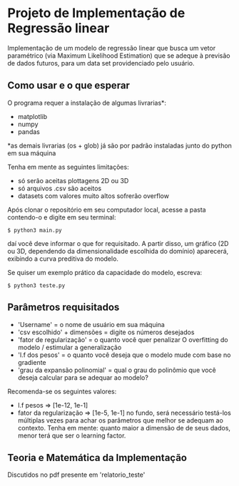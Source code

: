 # Projeto de Implementação de Regressão linear

 Implementação de um modelo de regressão linear que busca
 um vetor paramétrico (via Maximum Likelihood Estimation)
 que se adeque à previsão de dados futuros, para um data set
 providenciado pelo usuário.

## Como usar e o que esperar

 O programa requer a instalação de algumas livrarias*:
 - matplotlib
 - numpy
 - pandas

 *as demais livrarias (os + glob) já são por padrão instaladas
 junto do python em sua máquina
 
 Tenha em mente as seguintes limitações:
 - só serão aceitas plottagens 2D ou 3D
 - só arquivos .csv são aceitos
 - datasets com valores muito altos sofrerão overflow

 Após clonar o repositório em seu computador local, acesse 
 a pasta contendo-o e digite em seu terminal:

    $ python3 main.py

 daí você deve informar o que for requisitado.
 A partir disso, um gráfico (2D ou 3D, 
 dependendo da dimensionalidade escolhida do domínio) aparecerá,
 exibindo a curva preditiva do modelo.

 Se quiser um exemplo prático da capacidade do modelo, escreva:

    $ python3 teste.py

## Parâmetros requisitados

 - 'Username' = o nome de usuário em sua máquina
 - 'csv escolhido' + dimensões = digite os números desejados
 - 'fator de regularização' = o quanto você quer penalizar O
 overfitting do modelo / estimular a generalização
 - 'l.f dos pesos' = o quanto você deseja
 que o modelo mude com base no gradiente 
 - 'grau da expansão polinomial' = qual o grau do polinômio
 que você deseja calcular para se adequar ao modelo?

 Recomenda-se os seguintes valores:
 - l.f pesos => [1e-12, 1e-1]
 - fator da regularização => [1e-5, 1e-1]
 no fundo, será necessário testá-los múltiplas vezes
 para achar os parâmetros que melhor se adequam ao
 contexto. Tenha em mente: quanto maior a dimensão de
 de seus dados, menor terá que ser o learning factor.

## Teoria e Matemática da Implementação

 Discutidos no pdf presente em 'relatorio_teste'

